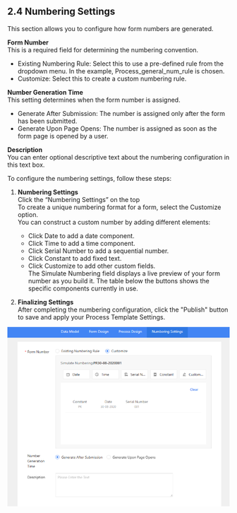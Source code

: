  ## 2.4 Numbering Settings

This section allows you to configure how form numbers are generated.

**Form Number**  
This is a required field for determining the numbering convention.  
- Existing Numbering Rule: Select this to use a pre-defined rule from the dropdown menu. In the example, Process_general_num_rule is chosen.  
- Customize: Select this to create a custom numbering rule.

**Number Generation Time**  
This setting determines when the form number is assigned.  
- Generate After Submission: The number is assigned only after the form has been submitted.  
- Generate Upon Page Opens: The number is assigned as soon as the form page is opened by a user.

**Description**  
You can enter optional descriptive text about the numbering configuration in this text box.

To configure the numbering settings, follow these steps:

1. **Numbering Settings**  
   Click the “Numbering Settings” on the top  
   To create a unique numbering format for a form, select the Customize option.  
   You can construct a custom number by adding different elements:  
   - Click Date to add a date component.  
   - Click Time to add a time component.  
   - Click Serial Number to add a sequential number.  
   - Click Constant to add fixed text.  
   - Click Customize to add other custom fields.  
   The Simulate Numbering field displays a live preview of your form number as you build it. The table below the buttons shows the specific components currently in use.

2. **Finalizing Settings**  
   After completing the numbering configuration, click the "Publish" button to save and apply your Process Template Settings.

<div style={{ display: 'flex', justifyContent: 'left' }}>
  <img src="/img/Numbering Settings.png" alt="Portal Diagram" width="800" />
</div>

